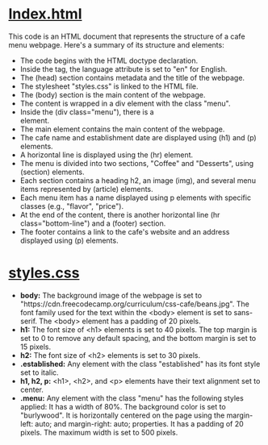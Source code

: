 <h1 style="text-decoration: underline;"> Index.html</h1>
This code is an HTML document that represents the structure of a cafe menu webpage. Here's a summary of its structure and elements:
<ul>
<li>The code begins with the HTML doctype declaration.</li>
<li>Inside the <html> tag, the language attribute is set to "en" for English.</li>
<li>The (head) section contains metadata and the title of the webpage.</li>
<li>The stylesheet "styles.css" is linked to the HTML file.</li>
<li>The (body) section is the main content of the webpage.</li>
<li>The content is wrapped in a div element with the class "menu".</li>
<li>Inside the (div class="menu"), there is a <main> element.</li>
<li>The main element contains the main content of the webpage.</li>
<li>The cafe name and establishment date are displayed using (h1) and (p) elements.</li>
<li>A horizontal line is displayed using the (hr) element.</li>
<li>The menu is divided into two sections, "Coffee" and "Desserts", using (section) elements.</li>
<li>Each section contains a heading h2, an image (img), and several menu items represented by (article) elements.</li>
<li>Each menu item has a name displayed using p elements with specific classes (e.g., "flavor", "price").</li>
<li>At the end of the content, there is another horizontal line (hr class="bottom-line") and a (footer) section.</li>
<li>The footer contains a link to the cafe's website and an address displayed using (p) elements.</li>
</ul>

  
  <h1 style="text-decoration: underline;">styles.css</h1>
  <ul>
    <li>
      <strong>body:</strong> 
      The background image of the webpage is set to "https://cdn.freecodecamp.org/curriculum/css-cafe/beans.jpg". The font family used for the text within the &lt;body&gt; element is set to sans-serif. The &lt;body&gt; element has a padding of 20 pixels.
    </li>
    <li>
      <strong>h1:</strong> 
      The font size of &lt;h1&gt; elements is set to 40 pixels. The top margin is set to 0 to remove any default spacing, and the bottom margin is set to 15 pixels.
    </li>
    <li>
      <strong>h2:</strong> 
      The font size of &lt;h2&gt; elements is set to 30 pixels.
    </li>
    <li>
      <strong>.established:</strong> 
      Any element with the class "established" has its font style set to italic.
    </li>
    <li>
      <strong>h1, h2, p:</strong> 
      &lt;h1&gt;, &lt;h2&gt;, and &lt;p&gt; elements have their text alignment set to center.
    </li>
    <li>
      <strong>.menu:</strong> 
      Any element with the class "menu" has the following styles applied: It has a width of 80%. The background color is set to "burlywood". It is horizontally centered on the page using the margin-left: auto; and margin-right: auto; properties. It has a padding of 20 pixels. The maximum width is set to 500 pixels.
    </li>
  </ul>
